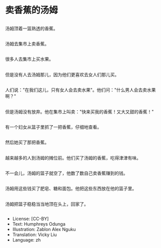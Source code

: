 # 卖香蕉的汤姆

##
汤姆顶着一篮熟透的香蕉。

##
汤姆去集市上卖香蕉。

##
很多人去集市上买水果。

##
但是没有人去汤姆那儿，因为他们更喜欢去女人们那儿买。

##
人们说："在我们这儿，只有女人会去卖水果"。他们问："什么男人会去卖水果啊？"

##
但是汤姆没有放弃。他在集市上叫卖："快来买我的香蕉！又大又甜的香蕉！"

##
有一个妇女从篮子里抓了一把香蕉，仔细地查看。

##
然后她买了那把香蕉。

##
越来越多的人到汤姆的摊位前。他们买了汤姆的香蕉，吃得津津有味。

##
不一会儿，汤姆的篮子就空了，他数了数自己卖香蕉赚到的钱。

##
汤姆用这些钱买了肥皂、糖和面包。他把这些东西放在他的篮子里。

##
汤姆把篮子稳稳当当地顶在头上，回家了。

##
* License: [CC-BY]
* Text: Humphreys Odunga
* Illustration: Zablon Alex Nguku
* Translation: Vicky Liu
* Language: zh
